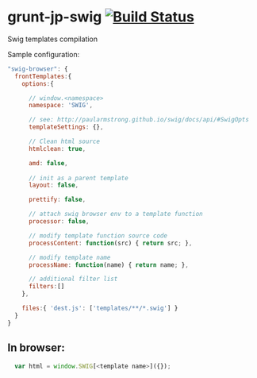 grunt-jp-swig [![Build Status](https://travis-ci.org/johnpitcher/grunt-jp-swig.png?branch=master)](https://travis-ci.org/johnpitcher/grunt-jp-swig)
=============

Swig templates compilation


Sample configuration:

```JavaScript
"swig-browser": {
  frontTemplates:{
    options:{

      // window.<namespace>
      namespace: 'SWIG',

      // see: http://paularmstrong.github.io/swig/docs/api/#SwigOpts
      templateSettings: {},

      // Clean html source
      htmlclean: true,

      amd: false,
      
      // init as a parent template
      layout: false,

      prettify: false,

      // attach swig browser env to a template function
      processor: false, 

      // modify template function source code 
      processContent: function(src) { return src; },

      // modify template name
      processName: function(name) { return name; },

      // additional filter list 
      filters:[]
    },

    files:{ 'dest.js': ['templates/**/*.swig'] }
  }	
}
```

In browser:
----------------

```JavaScript
  var html = window.SWIG[<template name>]({});
```

